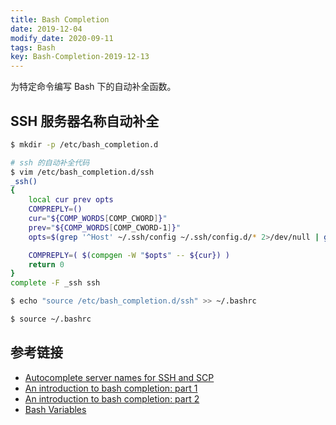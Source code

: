 ```yaml
---
title: Bash Completion
date: 2019-12-04
modify_date: 2020-09-11
tags: Bash
key: Bash-Completion-2019-12-13
---
```


为特定命令编写 Bash 下的自动补全函数。

<!--more-->

## SSH 服务器名称自动补全

```sh
$ mkdir -p /etc/bash_completion.d

# ssh 的自动补全代码 
$ vim /etc/bash_completion.d/ssh
_ssh()
{
    local cur prev opts
    COMPREPLY=()
    cur="${COMP_WORDS[COMP_CWORD]}"
    prev="${COMP_WORDS[COMP_CWORD-1]}"
    opts=$(grep '^Host' ~/.ssh/config ~/.ssh/config.d/* 2>/dev/null | grep -v '[?*]' | cut -d ' ' -f 2-)

    COMPREPLY=( $(compgen -W "$opts" -- ${cur}) )
    return 0
}
complete -F _ssh ssh

$ echo "source /etc/bash_completion.d/ssh" >> ~/.bashrc

$ source ~/.bashrc
```

## 参考链接

- [Autocomplete server names for SSH and SCP](https://unix.stackexchange.com/questions/136351/autocomplete-server-names-for-ssh-and-scp)
- [An introduction to bash completion: part 1](https://debian-administration.org/article/316/An_introduction_to_bash_completion_part_1)
- [An introduction to bash completion: part 2](https://debian-administration.org/article/317/An_introduction_to_bash_completion_part_2)
- [Bash Variables](https://www.gnu.org/software/bash/manual/html_node/Bash-Variables.html#Bash-Variables)
